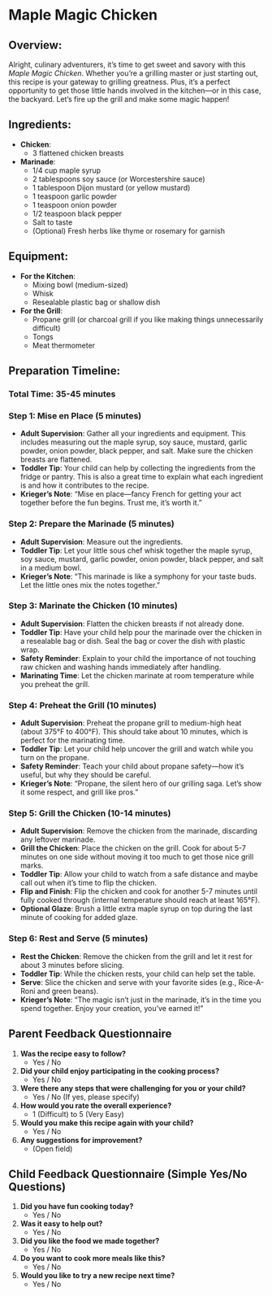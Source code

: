 # Maple Magic Chicken

## Overview:
Alright, culinary adventurers, it’s time to get sweet and savory with this *Maple Magic Chicken*. Whether you’re a grilling master or just starting out, this recipe is your gateway to grilling greatness. Plus, it’s a perfect opportunity to get those little hands involved in the kitchen—or in this case, the backyard. Let’s fire up the grill and make some magic happen!

## Ingredients:
- **Chicken**: 
  - 3 flattened chicken breasts
- **Marinade**:
  - 1/4 cup maple syrup
  - 2 tablespoons soy sauce (or Worcestershire sauce)
  - 1 tablespoon Dijon mustard (or yellow mustard)
  - 1 teaspoon garlic powder
  - 1 teaspoon onion powder
  - 1/2 teaspoon black pepper
  - Salt to taste
  - (Optional) Fresh herbs like thyme or rosemary for garnish

## Equipment:
- **For the Kitchen**:
  - Mixing bowl (medium-sized)
  - Whisk
  - Resealable plastic bag or shallow dish
- **For the Grill**:
  - Propane grill (or charcoal grill if you like making things unnecessarily difficult)
  - Tongs
  - Meat thermometer

## Preparation Timeline:
### Total Time: 35-45 minutes

### Step 1: Mise en Place (5 minutes)
- **Adult Supervision**: Gather all your ingredients and equipment. This includes measuring out the maple syrup, soy sauce, mustard, garlic powder, onion powder, black pepper, and salt. Make sure the chicken breasts are flattened.
- **Toddler Tip**: Your child can help by collecting the ingredients from the fridge or pantry. This is also a great time to explain what each ingredient is and how it contributes to the recipe.
- **Krieger’s Note**: “Mise en place—fancy French for getting your act together before the fun begins. Trust me, it’s worth it.”

### Step 2: Prepare the Marinade (5 minutes)
- **Adult Supervision**: Measure out the ingredients.
- **Toddler Tip**: Let your little sous chef whisk together the maple syrup, soy sauce, mustard, garlic powder, onion powder, black pepper, and salt in a medium bowl. 
- **Krieger’s Note**: “This marinade is like a symphony for your taste buds. Let the little ones mix the notes together.”

### Step 3: Marinate the Chicken (10 minutes)
- **Adult Supervision**: Flatten the chicken breasts if not already done. 
- **Toddler Tip**: Have your child help pour the marinade over the chicken in a resealable bag or dish. Seal the bag or cover the dish with plastic wrap.
- **Safety Reminder**: Explain to your child the importance of not touching raw chicken and washing hands immediately after handling.
- **Marinating Time**: Let the chicken marinate at room temperature while you preheat the grill.

### Step 4: Preheat the Grill (10 minutes)
- **Adult Supervision**: Preheat the propane grill to medium-high heat (about 375°F to 400°F). This should take about 10 minutes, which is perfect for the marinating time.
- **Toddler Tip**: Let your child help uncover the grill and watch while you turn on the propane. 
- **Safety Reminder**: Teach your child about propane safety—how it’s useful, but why they should be careful.
- **Krieger’s Note**: “Propane, the silent hero of our grilling saga. Let’s show it some respect, and grill like pros.”

### Step 5: Grill the Chicken (10-14 minutes)
- **Adult Supervision**: Remove the chicken from the marinade, discarding any leftover marinade. 
- **Grill the Chicken**: Place the chicken on the grill. Cook for about 5-7 minutes on one side without moving it too much to get those nice grill marks.
- **Toddler Tip**: Allow your child to watch from a safe distance and maybe call out when it’s time to flip the chicken.
- **Flip and Finish**: Flip the chicken and cook for another 5-7 minutes until fully cooked through (internal temperature should reach at least 165°F).
- **Optional Glaze**: Brush a little extra maple syrup on top during the last minute of cooking for added glaze.

### Step 6: Rest and Serve (5 minutes)
- **Rest the Chicken**: Remove the chicken from the grill and let it rest for about 3 minutes before slicing.
- **Toddler Tip**: While the chicken rests, your child can help set the table. 
- **Serve**: Slice the chicken and serve with your favorite sides (e.g., Rice-A-Roni and green beans).
- **Krieger’s Note**: “The magic isn’t just in the marinade, it’s in the time you spend together. Enjoy your creation, you’ve earned it!”

## Parent Feedback Questionnaire
1. **Was the recipe easy to follow?**
   - Yes / No
2. **Did your child enjoy participating in the cooking process?**
   - Yes / No
3. **Were there any steps that were challenging for you or your child?**
   - Yes / No (If yes, please specify)
4. **How would you rate the overall experience?**
   - 1 (Difficult) to 5 (Very Easy)
5. **Would you make this recipe again with your child?**
   - Yes / No
6. **Any suggestions for improvement?**
   - (Open field)

## Child Feedback Questionnaire (Simple Yes/No Questions)
1. **Did you have fun cooking today?**
   - Yes / No
2. **Was it easy to help out?**
   - Yes / No
3. **Did you like the food we made together?**
   - Yes / No
4. **Do you want to cook more meals like this?**
   - Yes / No
5. **Would you like to try a new recipe next time?**
   - Yes / No
